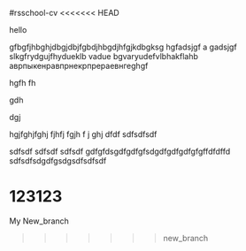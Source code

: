 #rsschool-cv
<<<<<<< HEAD

hello

gfbgfjhbghjdbgjdbjfgbdjhbgdjhfgjkdbgksg  hgfadsjgf a gadsjgf slkgfrydgujfhydueklb vadue bgvaryudefvlbhakflahb
аврпыкенравпрнекрпрераевнгеghgf

hgfh
fh

gdh

dgj

hgjfghjfghj
fjhfj
fgjh
f
j
ghj
dfdf
sdfsdfsdf

sdfsdf
sdfsdf
sdfsdf
gdfgfdsgdfgdfgfsdgdfgdfgdfgfgffdfdffd\
sdfsdfsdgdfgsdgsdfsdfsdf

123123
=======
My New_branch
>>>>>>> new_branch
